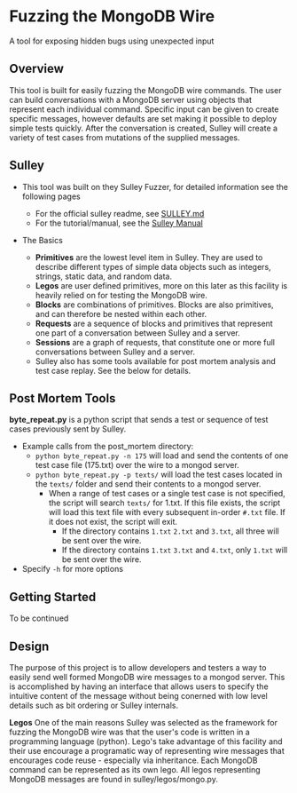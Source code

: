 # Fuzzing the MongoDB Wire
A tool for exposing hidden bugs using unexpected input

## Overview
This tool is built for easily fuzzing the MongoDB wire commands. The user can build conversations with a MongoDB server using objects that represent each individual command. Specific input can be given to create specific messages, however defaults are set making it possible to deploy simple tests quickly. After the conversation is created, Sulley will create a variety of test cases from mutations of the supplied messages.


## Sulley
* This tool was built on they Sulley Fuzzer, for detailed information see the following pages
    - For the official sulley readme, see [SULLEY.md](./SULLEY.md)
    - For the tutorial/manual, see the [Sulley Manual](http://www.fuzzing.org/wp-content/SulleyManual.pdf)

* The Basics
    - **Primitives** are the lowest level item in Sulley. They are used to describe different types of simple data objects such as integers, strings, static data, and random data.
    - **Legos** are user defined primitives, more on this later as this facility is heavily relied on for testing the MongoDB wire.
    - **Blocks** are combinations of primitives. Blocks are also primitives, and can therefore be nested within each other.
    - **Requests** are a sequence of blocks and primitives that represent one part of a conversation between Sulley and a server.
    - **Sessions** are a graph of requests, that constitute one or more full conversations between Sulley and a server.
    - Sulley also has some tools available for post mortem analysis and test case replay. See the below for details.

## Post Mortem Tools
**byte_repeat.py** is a python script that sends a test or sequence of test cases previously sent by Sulley.
* Example calls from the post_mortem directory:
    - `python byte_repeat.py -n 175` will load and send the contents of one test case file (175.txt) over the wire to a mongod server.
    - `python byte_repeat.py -p texts/` will load the test cases located in the `texts/` folder and send their contents to a mongod server.
        - When a range of test cases or a single test case is not specified, the script will search `texts/` for 1.txt. If this file exists, the script will load this text file with every subsequent in-order `#.txt` file. If it does not exist, the script will exit.
            - If the directory contains `1.txt` `2.txt` and `3.txt`, all three will be sent over the wire.
            - If the directory contains `1.txt` `3.txt` and `4.txt`, only `1.txt` will be sent over the wire.
* Specify `-h` for more options

## Getting Started
To be continued


## Design
The purpose of this project is to allow developers and testers a way to easily send well formed MongoDB wire messages to a mongod server. This is accomplished by having an interface that allows users to specify the intuitive content of the message without being conerned with low level details such as bit ordering or Sulley internals.

**Legos**
One of the main reasons Sulley was selected as the framework for fuzzing the MongoDB wire was that the user's code is written in a programming language (python). Lego's take advantage of this facility and their use encourage a programatic way of representing wire messages that encourages code reuse - especially via inheritance. Each MongoDB command can be represented as its own lego. All legos representing MongoDB messages are found in sulley/legos/mongo.py.








